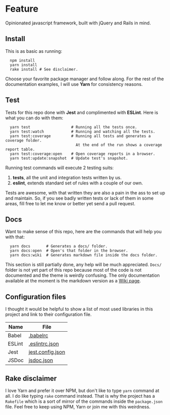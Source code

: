 # Feature
Opinionated javascript framework, built with jQuery and Rails in mind.

## Install
This is as basic as running:

```
  npm install
  yarn install
  rake install # See disclaimer.
```

Choose your favorite package manager and follow along. For the rest of the documentation examples, I will use **Yarn** for consistency reasons.

## Test
Tests for this repo done with **Jest** and complimented with **ESLint**. Here is what you can do with them:

```
  yarn test                  # Running all the tests once.
  yarn test:watch            # Running and watching all the tests.
  yarn test:coverage         # Running all tests and generates a coverage folder.
                               At the end of the run shows a coverage report table.
  yarn test:coverage:open    # Open coverage reports in a browser.
  yarn test:update:snapshot  # Update test's snapshot.
```

Running test commands will execute 2 testing suits:
1. **tests**, all the unit and integration tests written by us.
2. **eslint**, extends standard set of rules with a couple of our own.

Tests are awesome, with that written they are also a pain in the ass to set up and maintain. So, if you see badly written tests or lack of them in some areas, fill free to let me know or better yet send a pull request.

## Docs
Want to make sense of this repo, here are the commands that will help you with that:

```
  yarn docs       # Generates a docs/ folder.
  yarn docs:open  # Open's that folder in the browser.
  yarn docs:wiki  # Generates markdown file inside the docs folder.
```

This section is still partially done, any help will be much appreciated. `Docs/` folder is not yet part of this repo because most of the code is not documented and the theme is weirdly confusing. The only documentation available at the moment is the markdown version as a [Wiki page](../../wiki/).

## Configuration files
I thought it would be helpful to show a list of most used libraries in this project and link to their configuration file.

| Name         | File                                 |
| ------------ | ------------------------------------ |
| Babel        | [.babelrc](.babelrc)                 |
| ESLint       | [.eslintrc.json](.eslintrc.json)     |
| Jest         | [jest.config.json](jest.config.json) |
| JSDoc        | [jsdoc.json](jsdoc.json)             |

## Rake disclaimer
I love Yarn and prefer it over NPM, but don't like to type `yarn` command at all. I do like typing `rake` command instead. That is why the project has a `Rakefile` which is a sort of mirror of the commands inside the `package.json` file. Feel free to keep using NPM, Yarn or join me with this weirdness.
